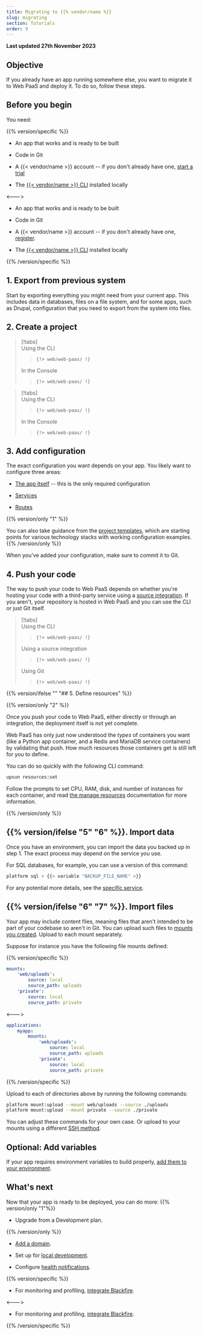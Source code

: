 ```yaml
---
title: Migrating to {{% vendor/name %}}
slug: migrating
section: Tutorials
order: 9
---
```


**Last updated 27th November 2023**



## Objective  

If you already have an app running somewhere else, you want to migrate it to Web PaaS and deploy it.
To do so, follow these steps.

## Before you begin

You need:

{{% version/specific %}}
- An app that works and is ready to be built

- Code in Git

- A {{< vendor/name >}} account -- if you don't already have one, [start a trial](https://auth.api.platform.sh/register?trial_type=general)

- The [{{< vendor/name >}} CLI](../../administration/administration-cli) installed locally

<--->
- An app that works and is ready to be built

- Code in Git

- A {{< vendor/name >}} account -- if you don't already have one, [register](https://upsun.com/register/).

- The [{{< vendor/name >}} CLI](../../administration/administration-cli) installed locally

{{% /version/specific %}}

## 1. Export from previous system

Start by exporting everything you might need from your current app.
This includes data in databases, files on a file system,
and for some apps, such as Drupal, configuration that you need to export from the system into files.

## 2. Create a project

<!-- Web PaaS -->
> [!tabs]      
> Using the CLI     
>> ```      
>> {!> web/web-paas/ !}  
>> ```     
> In the Console     
>> ```      
>> {!> web/web-paas/ !}  
>> ```     

<!-- Upsun -->
> [!tabs]      
> Using the CLI     
>> ```      
>> {!> web/web-paas/ !}  
>> ```     
> In the Console     
>> ```      
>> {!> web/web-paas/ !}  
>> ```     

## 3. Add configuration

The exact configuration you want depends on your app.
You likely want to configure three areas:

- [The app itself](../../create-apps) -- this is the only required configuration

- [Services](../../add-services)

- [Routes](../../define-routes)


{{% version/only "1" %}}
<!-- Web PaaS -->
You can also take guidance from the [project templates](../../development/development-templates),
which are starting points for various technology stacks with working configuration examples.
{{% /version/only %}}

When you've added your configuration, make sure to commit it to Git.

## 4. Push your code

The way to push your code to Web PaaS depends on
whether you're hosting your code with a third-party service using a [source integration](../../integrations/integrations-source).
If you aren't, your repository is hosted in Web PaaS
and you can use the CLI or just Git itself.

> [!tabs]      
> Using the CLI     
>> ```      
>> {!> web/web-paas/ !}  
>> ```     
> Using a source integration     
>> ```      
>> {!> web/web-paas/ !}  
>> ```     
> Using Git     
>> ```      
>> {!> web/web-paas/ !}  
>> ```     

{{% version/ifelse "" "## 5. Define resources" %}}

{{% version/only "2" %}}

Once you push your code to Web PaaS, either directly or through an integration, the deployment itself is not yet complete.

Web PaaS has only just now understood the _types_ of containers you want (like a Python app container, and a Redis and MariaDB service containers) by validating that push. 
How much resources those containers get is still left for you to define.

You can do so quickly with the following CLI command:

```bash
upsun resources:set
```

Follow the prompts to set CPU, RAM, disk, and number of instances for each container,
and read [the manage resources](../../manage-resources) documentation for more information.

{{% /version/only %}}

## {{% version/ifelse "5" "6" %}}. Import data

Once you have an environment, you can import the data you backed up in step 1.
The exact process may depend on the service you use.

For SQL databases, for example, you can use a version of this command:

```bash
platform sql < {{< variable "BACKUP_FILE_NAME" >}}
```

For any potential more details, see the [specific service](../../add-services).

## {{% version/ifelse "6" "7" %}}. Import files

Your app may include content files, meaning files that aren't intended to be part of your codebase so aren't in Git.
You can upload such files to [mounts you created](/create-apps/app-reference.md#mounts).
Upload to each mount separately.

Suppose for instance you have the following file mounts defined:

{{% version/specific %}}
<!-- Web PaaS -->
```yaml {configFile="app"}
mounts:
    'web/uploads':
        source: local
        source_path: uploads
    'private':
        source: local
        source_path: private
```
<--->
<!-- Upsun -->
```yaml {configFile="app"}
applications:
    myapp:
        mounts:
            'web/uploads':
                source: local
                source_path: uploads
            'private':
                source: local
                source_path: private
```
{{% /version/specific %}}

Upload to each of directories above by running the following commands:

```bash
platform mount:upload --mount web/uploads --source ./uploads
platform mount:upload --mount private --source ./private
```

You can adjust these commands for your own case.
Or upload to your mounts using a different [SSH method](/development/file-transfer.md#transfer-files-using-an-ssh-client).

## Optional: Add variables

If your app requires environment variables to build properly, [add them to your environment](../../development/development-variables/set-variables).

## What's next

Now that your app is ready to be deployed, you can do more:
{{% version/only "1"%}}
<!-- Web PaaS -->
- Upgrade from a Development plan.

{{% /version/only %}}
- [Add a domain](../../domains/domains-steps).

- Set up for [local development](../../development/development-local).

- Configure [health notifications](../../integrations/integrations-notifications).

{{% version/specific %}}
- For monitoring and profiling, [integrate Blackfire](../../increase-observability/increase-observability-integrate-observability/blackfire).

<--->
- For monitoring and profiling, [integrate Blackfire](../../increase-observability/increase-observability-application-metrics/blackfire).

{{% /version/specific %}}
